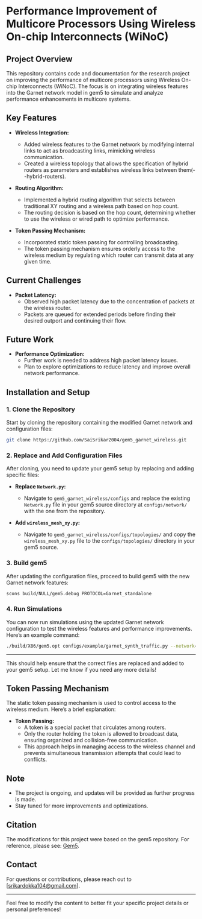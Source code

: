 # Performance Improvement of Multicore Processors Using Wireless On-chip Interconnects (WiNoC)

## Project Overview

This repository contains code and documentation for the research project on improving the performance of multicore processors using Wireless On-chip Interconnects (WiNoC). The focus is on integrating wireless features into the Garnet network model in gem5 to simulate and analyze performance enhancements in multicore systems.

## Key Features

- **Wireless Integration:**
  - Added wireless features to the Garnet network by modifying internal links to act as broadcasting links, mimicking wireless communication.
  - Created a wireless topology that allows the specification of hybrid routers as parameters and establishes wireless links between them(--hybrid-routers).

- **Routing Algorithm:**
  - Implemented a hybrid routing algorithm that selects between traditional XY routing and a wireless path based on hop count.
  - The routing decision is based on the hop count, determining whether to use the wireless or wired path to optimize performance.

- **Token Passing Mechanism:**
  - Incorporated static token passing for controlling broadcasting.
  - The token passing mechanism ensures orderly access to the wireless medium by regulating which router can transmit data at any given time.

## Current Challenges

- **Packet Latency:**
  - Observed high packet latency due to the concentration of packets at the wireless router.
  - Packets are queued for extended periods before finding their desired outport and continuing their flow.

## Future Work

- **Performance Optimization:**
  - Further work is needed to address high packet latency issues.
  - Plan to explore optimizations to reduce latency and improve overall network performance.

## Installation and Setup

### 1. Clone the Repository

Start by cloning the repository containing the modified Garnet network and configuration files:

```bash
git clone https://github.com/SaiSrikar2004/gem5_garnet_wireless.git
```

### 2. Replace and Add Configuration Files

After cloning, you need to update your gem5 setup by replacing and adding specific files:

- **Replace `Network.py`:**
  - Navigate to `gem5_garnet_wireless/configs` and replace the existing `Network.py` file in your gem5 source directory at `configs/network/` with the one from the repository.

- **Add `wireless_mesh_xy.py`:**
  - Navigate to `gem5_garnet_wireless/configs/topologies/` and copy the `wireless_mesh_xy.py` file to the `configs/topologies/` directory in your gem5 source.

### 3. Build gem5

After updating the configuration files, proceed to build gem5 with the new Garnet network features:

```bash
scons build/NULL/gem5.debug PROTOCOL=Garnet_standalone
```

### 4. Run Simulations

You can now run simulations using the updated Garnet network configuration to test the wireless features and performance improvements. Here’s an example command:

```bash
./build/X86/gem5.opt configs/example/garnet_synth_traffic.py --network=garnet --num-cpus=64 --num-dirs=64 --mesh-rows=8 --sim-cycles=5000000 --injectionrate=0.1 --synthetic=uniform_random --topology=Wireless_Mesh_XY --routing-algorithm=2 --num-packets-max=2 --hybrid-routers=18,21,45,50
```

---

This should help ensure that the correct files are replaced and added to your gem5 setup. Let me know if you need any more details!
## Token Passing Mechanism

The static token passing mechanism is used to control access to the wireless medium. Here’s a brief explanation:

- **Token Passing:** 
  - A token is a special packet that circulates among routers.
  - Only the router holding the token is allowed to broadcast data, ensuring organized and collision-free communication.
  - This approach helps in managing access to the wireless channel and prevents simultaneous transmission attempts that could lead to conflicts.

## Note

- The project is ongoing, and updates will be provided as further progress is made.
- Stay tuned for more improvements and optimizations.
## Citation
The modifications for this project were based on the gem5 repository. For reference, please see: [Gem5](https://github.com/gem5/gem5.git).

## Contact

For questions or contributions, please reach out to [srikardokka104@gmail.com].

---

Feel free to modify the content to better fit your specific project details or personal preferences!
